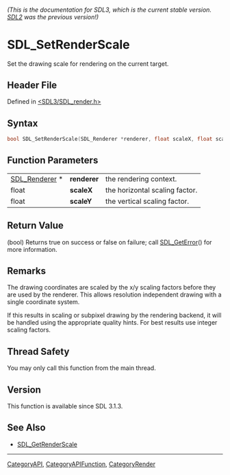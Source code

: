 ###### (This is the documentation for SDL3, which is the current stable version. [SDL2](https://wiki.libsdl.org/SDL2/) was the previous version!)
# SDL_SetRenderScale

Set the drawing scale for rendering on the current target.

## Header File

Defined in [<SDL3/SDL_render.h>](https://github.com/libsdl-org/SDL/blob/main/include/SDL3/SDL_render.h)

## Syntax

```c
bool SDL_SetRenderScale(SDL_Renderer *renderer, float scaleX, float scaleY);
```

## Function Parameters

|                                |              |                                |
| ------------------------------ | ------------ | ------------------------------ |
| [SDL_Renderer](SDL_Renderer) * | **renderer** | the rendering context.         |
| float                          | **scaleX**   | the horizontal scaling factor. |
| float                          | **scaleY**   | the vertical scaling factor.   |

## Return Value

(bool) Returns true on success or false on failure; call
[SDL_GetError](SDL_GetError)() for more information.

## Remarks

The drawing coordinates are scaled by the x/y scaling factors before they
are used by the renderer. This allows resolution independent drawing with a
single coordinate system.

If this results in scaling or subpixel drawing by the rendering backend, it
will be handled using the appropriate quality hints. For best results use
integer scaling factors.

## Thread Safety

You may only call this function from the main thread.

## Version

This function is available since SDL 3.1.3.

## See Also

- [SDL_GetRenderScale](SDL_GetRenderScale)

----
[CategoryAPI](CategoryAPI), [CategoryAPIFunction](CategoryAPIFunction), [CategoryRender](CategoryRender)

